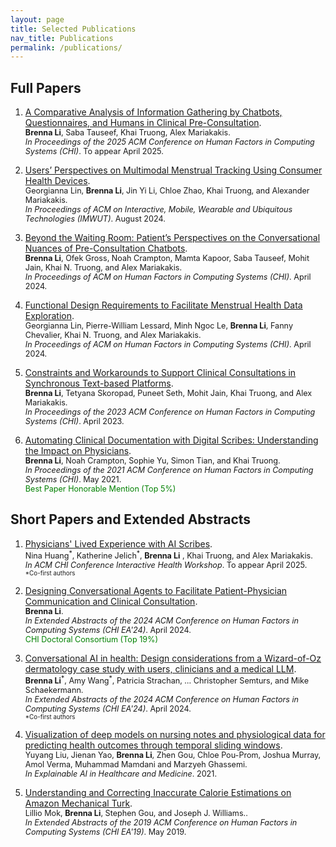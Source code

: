```yaml
---
layout: page
title: Selected Publications
nav_title: Publications
permalink: /publications/
---
```



## Full Papers
1. [A Comparative Analysis of Information Gathering by Chatbots, Questionnaires, and Humans in Clinical Pre-Consultation](https://doi.org/10.1145/37065983713613).   
 <span style="font-size: 0.9em;">__Brenna Li__, Saba Tauseef, Khai Truong, Alex Mariakakis.    
*In Proceedings of the 2025 ACM Conference on Human Factors in Computing Systems (CHI)*. To appear April 2025.</span>[ <i class="fas fa-file-pdf"></i>](/assets/pubs/comparative_li_2025.pdf)

1. [Users’ Perspectives on Multimodal Menstrual Tracking Using Consumer Health Devices](https://doi.org/10.1145/3678575).  
<span style="font-size: 0.9em;">Georgianna Lin, **Brenna Li**, Jin Yi Li, Chloe Zhao, Khai Truong, and Alexander Mariakakis.  
*In Proceedings of ACM on Interactive, Mobile, Wearable and Ubiquitous Technologies (IMWUT)*. August 2024.</span>[ <i class="fas fa-file-pdf"></i>](/assets/pubs/users_line_2024.pdf)

1. [Beyond the Waiting Room: Patient’s Perspectives on the Conversational Nuances of Pre-Consultation Chatbots](https://doi.org/10.1145/3613904.3641913).  
<span style="font-size: 0.9em;">**Brenna Li**, Ofek Gross, Noah Crampton, Mamta Kapoor, Saba Tauseef, Mohit Jain, Khai N. Truong, and Alex Mariakakis.  
*In Proceedings of ACM on Human Factors in Computing Systems (CHI)*. April 2024.</span>[ <i class="fas fa-file-pdf"></i>](/assets/pubs/beyond_li_2024.pdf)

1. [Functional Design Requirements to Facilitate Menstrual Health Data Exploration](https://doi.org/10.1145/3613904.3642282).  
<span style="font-size: 0.9em;">Georgianna Lin, Pierre-William Lessard, Minh Ngoc Le, **Brenna Li**, Fanny Chevalier, Khai N. Truong, and Alex Mariakakis.  
*In Proceedings of ACM on Human Factors in Computing Systems (CHI)*. April 2024.</span>[ <i class="fas fa-file-pdf"></i>](/assets/pubs/functional_lin_2024.pdf)

1. [Constraints and Workarounds to Support Clinical Consultations in Synchronous Text-based Platforms](https://doi.org/10.1145/3544548.3581014).  
<span style="font-size: 0.9em;">**Brenna Li**, Tetyana Skoropad, Puneet Seth, Mohit Jain, Khai Truong, and Alex Mariakakis.  
*In Proceedings of the 2023 ACM Conference on Human Factors in Computing Systems (CHI)*. April 2023.</span> [ <i class="fas fa-file-pdf"></i>](/assets/pubs/constraints_li_2023.pdf)

1. [Automating Clinical Documentation with Digital Scribes: Understanding the Impact on Physicians](https://doi.org/10.1145/3411764.3445172).  
<span style="font-size: 0.9em;">**Brenna Li**, Noah Crampton, Sophie Yu, Simon Tian, and Khai Truong.  
*In Proceedings of the 2021 ACM Conference on Human Factors in Computing Systems (CHI)*. May 2021.</span>  
<span style="font-size: 0.9em; color: green;"><i class="fa-solid fa-award"></i> Best Paper Honorable Mention (Top 5%) </span>[<i class="fas fa-file-pdf"></i>](/assets/pubs/digital_scribes_li_2021.pdf)
 

## Short Papers and Extended Abstracts

1. [Physicians' Lived Experience with AI Scribes](https://doi.org/10.1145/3411764.3445172).  
<span style="font-size: 0.9em;">Nina Huang<sup>\*</sup>, Katherine Jelich<sup>\*</sup>, **Brenna Li** , Khai Truong, and Alex Mariakakis.  
*In ACM CHI Conference Interactive Health Workshop*. To appear April 2025.</span>[ <i class="fas fa-file-pdf"></i>](/assets/pubs/digital_scribes_li_2021.pdf)     
<span style="font-size: 0.7em;">*Co-first authors</span>

1. [Designing Conversational Agents to Facilitate Patient-Physician Communication and Clinical Consultation](https://doi.org/10.1145/3613905.3638176).  
<span style="font-size: 0.9em;">**Brenna Li**.  
*In Extended Abstracts of the 2024 ACM Conference on Human Factors in Computing Systems (CHI EA'24)*. April 2024.</span>  
<span style="font-size: 0.9em; color: green;"><i class="fa-solid fa-award"></i> CHI Doctoral Consortium (Top 19%)</span> [<i class="fas fa-file-pdf"></i>](/assets/pubs/chi24_DC.pdf)

1. [Conversational AI in health: Design considerations from a Wizard-of-Oz dermatology case study with users, clinicians and a medical LLM](https://doi.org/10.1145/3613905.3651891).  
<span style="font-size: 0.9em;">**Brenna Li**<sup>\*</sup>, Amy Wang<sup>\*</sup>, Patricia Strachan, … Christopher Semturs, and Mike Schaekermann.  
*In Extended Abstracts of the 2024 ACM Conference on Human Factors in Computing Systems (CHI EA'24)*. April 2024.</span>[ <i class="fas fa-file-pdf"></i>](/assets/pubs/google_ea24.pdf)  
<span style="font-size: 0.7em;">*Co-first authors</span>


1. [Visualization of deep models on nursing notes and physiological data for predicting health outcomes through temporal sliding windows](https://link.springer.com/chapter/10.1007/978-3-030-53352-6_11).  
<span style="font-size: 0.9em;">Yuyang Liu, Jienan Yao, **Brenna Li**, Zhen Gou, Chloe Pou-Prom, Joshua Murray, Amol Verma, Muhammad Mamdani and Marzyeh Ghassemi.  
*In Explainable AI in Healthcare and Medicine*. 2021.</span>

1. [Understanding and Correcting Inaccurate Calorie Estimations on Amazon Mechanical Turk](https://doi.org/10.1145/3290607.3312764).  
<span style="font-size: 0.9em;">Lillio Mok, **Brenna Li**, Stephen Gou, and Joseph J. Williams..  
*In Extended Abstracts of the 2019 ACM Conference on Human Factors in Computing Systems (CHI EA'19)*. May 2019.</span>[ <i class="fas fa-file-pdf"></i>](/assets/pubs/chi19_ea.pdf)
